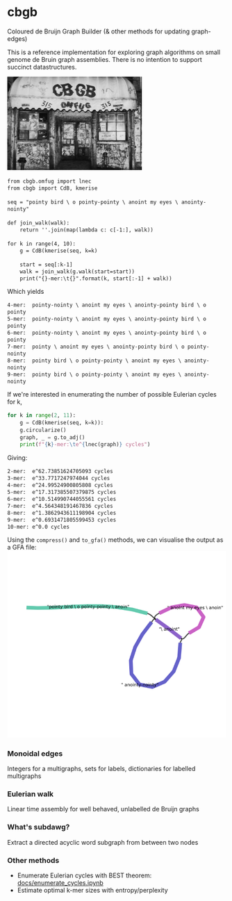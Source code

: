 # cbgb
Coloured de Bruijn Graph Builder (& other methods for updating graph-edges)

This is a reference implementation for exploring graph algorithms on small
genome de Bruin graph assemblies. There is no intention to support
succinct datastructures.

![CBGB OMGFUG](docs/cbgb.jpg)

```python3
from cbgb.omfug import lnec
from cbgb import CdB, kmerise

seq = "pointy bird \ o pointy-pointy \ anoint my eyes \ anointy-nointy"

def join_walk(walk):
    return ''.join(map(lambda c: c[-1:], walk))

for k in range(4, 10):
    g = CdB(kmerise(seq, k=k)

    start = seq[:k-1]
    walk = join_walk(g.walk(start=start))
    print("{}-mer:\t{}".format(k, start[:-1] + walk))
```
Which yields
```
4-mer:	pointy-nointy \ anoint my eyes \ anointy-pointy bird \ o pointy
5-mer:	pointy-nointy \ anoint my eyes \ anointy-pointy bird \ o pointy
6-mer:	pointy-nointy \ anoint my eyes \ anointy-pointy bird \ o pointy
7-mer:	pointy \ anoint my eyes \ anointy-pointy bird \ o pointy-nointy
8-mer:	pointy bird \ o pointy-pointy \ anoint my eyes \ anointy-nointy
9-mer:	pointy bird \ o pointy-pointy \ anoint my eyes \ anointy-nointy
``` 

If we're interested in enumerating the number of possible Eulerian cycles
for k,

```python
for k in range(2, 11):
    g = CdB(kmerise(seq, k=k)):
    g.circularize()
    graph, _ = g.to_adj()
    print(f"{k}-mer:\te^{lnec(graph)} cycles")
```

Giving:

```
2-mer:	e^62.73851624705093 cycles
3-mer:	e^33.7717247974044 cycles
4-mer:	e^24.99524900805808 cycles
5-mer:	e^17.317385507379875 cycles
6-mer:	e^10.514990744055561 cycles
7-mer:	e^4.564348191467836 cycles
8-mer:	e^1.3862943611198904 cycles
9-mer:	e^0.6931471805599453 cycles
10-mer:	e^0.0 cycles
```

Using the `compress()` and `to_gfa()` methods, we can visualise the output as a GFA file: ![Pointy bird alignment for k=9](docs/mergedbird.png)

### Monoidal edges
Integers for a multigraphs, sets for labels, dictionaries for labelled multigraphs

### Eulerian walk
Linear time assembly for well behaved, unlabelled de Bruijn graphs

### What's subdawg?
Extract a directed acyclic word subgraph from between two nodes

### Other methods
  * Enumerate Eulerian cycles with BEST theorem: [docs/enumerate_cycles.ipynb](docs/enumerate_cycles.ipynb)
  * Estimate optimal k-mer sizes with entropy/perplexity
